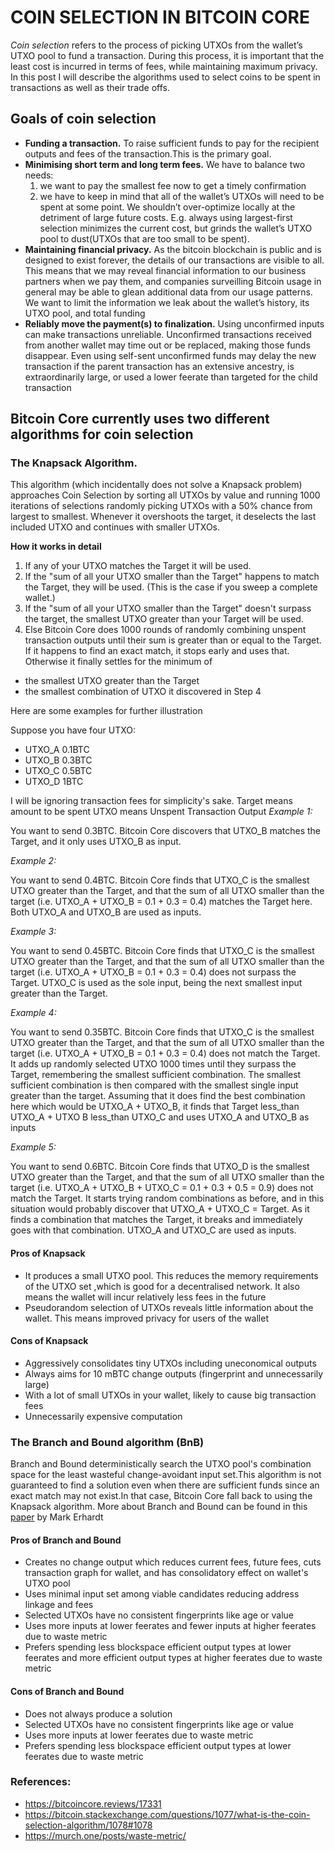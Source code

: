 # COIN SELECTION IN BITCOIN CORE

*Coin selection* refers to the process of picking UTXOs from the wallet’s UTXO pool to fund a transaction. During this process, it is important that the least cost is incurred in terms of fees, while maintaining maximum privacy. In this post I will describe the algorithms used to select coins to be spent in transactions as well as their trade offs.

## Goals of coin selection
- **Funding a transaction.** To raise sufficient funds to pay for the recipient outputs and fees of the transaction.This is the primary goal.
- **Minimising short term and long term fees.** We have to balance two needs: 
  1. we want to pay the smallest fee now to get a timely confirmation
  2. we have to keep in mind that all of the wallet’s UTXOs will need to be spent at some point. We shouldn’t over-optimize locally at the detriment of large future costs. E.g. always using largest-first selection minimizes the current cost, but grinds the wallet’s UTXO pool to dust(UTXOs that are too small to be spent).
- **Maintaining financial privacy.** As the bitcoin blockchain is public and is designed to exist forever, the details of our transactions are visible to all. This means that we may reveal financial information to our business partners when we pay them, and companies surveilling Bitcoin usage in general may be able to glean additional data from our usage patterns. We want to limit the information we leak about the wallet’s history, its UTXO pool, and total funding
- **Reliably move the payment(s) to finalization.** Using unconfirmed inputs can make transactions unreliable. Unconfirmed transactions received from another wallet may time out or be replaced, making those funds disappear. Even using self-sent unconfirmed funds may delay the new transaction if the parent transaction has an extensive ancestry, is extraordinarily large, or used a lower feerate than targeted for the child transaction


## Bitcoin Core currently uses two different algorithms for coin selection

### The Knapsack Algorithm.

This algorithm (which incidentally does not solve a Knapsack problem) approaches Coin Selection by sorting all UTXOs by value and running 1000 iterations of selections randomly picking UTXOs with a 50% chance from largest to smallest. Whenever it overshoots the target, it deselects the last included UTXO and continues with smaller UTXOs.


**How it works in detail**

1. If any of your UTXO matches the Target it will be used.
2. If the "sum of all your UTXO smaller than the Target" happens to match the Target, they will be used. (This is the case if you sweep a complete wallet.)
3. If the "sum of all your UTXO smaller than the Target" doesn't surpass the target, the smallest UTXO greater than your Target will be used.
4. Else Bitcoin Core does 1000 rounds of randomly combining unspent transaction outputs until their sum is greater than or equal to the Target. If it happens to find an exact match, it stops early and uses that.
Otherwise it finally settles for the minimum of

  -  the smallest UTXO greater than the Target
  -  the smallest combination of UTXO it discovered in Step 4

Here are some examples for further illustration

Suppose you have four UTXO:
- UTXO_A 0.1BTC
- UTXO_B 0.3BTC
- UTXO_C 0.5BTC
- UTXO_D 1BTC

I will be ignoring transaction fees for simplicity's sake.
Target means amount to be spent
UTXO means Unspent Transaction Output
*Example 1:*

You want to send 0.3BTC.
Bitcoin Core discovers that UTXO_B matches the Target, and it only uses UTXO_B as input.

*Example 2:*

You want to send 0.4BTC.
Bitcoin Core finds that UTXO_C is the smallest UTXO greater than the Target, and that the sum of all UTXO smaller than the target (i.e. UTXO_A + UTXO_B = 0.1 + 0.3 = 0.4) matches the Target here. Both UTXO_A and UTXO_B are used as inputs.

*Example 3:*

You want to send 0.45BTC.
Bitcoin Core finds that UTXO_C is the smallest UTXO greater than the Target, and that the sum of all UTXO smaller than the target (i.e. UTXO_A + UTXO_B = 0.1 + 0.3 = 0.4) does not surpass the Target. UTXO_C is used as the sole input, being the next smallest input greater than the Target.

*Example 4:*

You want to send 0.35BTC.
Bitcoin Core finds that UTXO_C is the smallest UTXO greater than the Target, and that the sum of all UTXO smaller than the target (i.e. UTXO_A + UTXO_B = 0.1 + 0.3 = 0.4) does not match the Target. It adds up randomly selected UTXO 1000 times until they surpass the Target, remembering the smallest sufficient combination. The smallest sufficient combination is then compared with the smallest single input greater than the target. Assuming that it does find the best combination here which would be UTXO_A + UTXO_B, it finds that Target less_than UTXO_A + UTXO B less_than UTXO_C and uses UTXO_A and UTXO_B as inputs

*Example 5:*

You want to send 0.6BTC.
Bitcoin Core finds that UTXO_D is the smallest UTXO greater than the Target, and that the sum of all UTXO smaller than the target (i.e. UTXO_A + UTXO_B + UTXO_C = 0.1 + 0.3 + 0.5 = 0.9) does not match the Target. It starts trying random combinations as before, and in this situation would probably discover that UTXO_A + UTXO_C = Target. As it finds a combination that matches the Target, it breaks and immediately goes with that combination. UTXO_A and UTXO_C are used as inputs.

#### Pros of Knapsack
- It produces a small UTXO pool. This reduces the memory requirements of the UTXO set ,which is good for a decentralised network. It also means the wallet will incur relatively less fees in the future
- Pseudorandom selection of UTXOs reveals little information about the wallet. This means improved privacy for users of the wallet

#### Cons of Knapsack
- Aggressively consolidates tiny UTXOs including uneconomical outputs
- Always aims for 10 mBTC change outputs (fingerprint and unnecessarily large)
- With a lot of small UTXOs in your wallet, likely to cause big transaction fees
- Unnecessarily expensive computation



### The Branch and Bound algorithm (BnB)

Branch and Bound deterministically search the UTXO pool's combination space for the least wasteful change-avoidant input set.This algorithm is not guaranteed to find a solution even when there are sufficient funds since an exact match may not exist.In that case, Bitcoin Core fall back to using the Knapsack algorithm. More about Branch and Bound can be found in this [paper](http://murch.one/wp-content/uploads/2016/11/erhardt2016coinselection.pdf) by Mark Erhardt

#### Pros of Branch and Bound
- Creates no change output which reduces current fees, future fees, cuts transaction graph for wallet, and has consolidatory effect on wallet's UTXO pool
- Uses minimal input set among viable candidates reducing address linkage and fees
- Selected UTXOs have no consistent fingerprints like age or value
- Uses more inputs at lower feerates and fewer inputs at higher feerates due to waste metric
- Prefers spending less blockspace efficient output types at lower feerates and more efficient output types at higher feerates due to waste metric

#### Cons of Branch and Bound
- Does not always produce a solution
- Selected UTXOs have no consistent fingerprints like age or value
- Uses more inputs at lower feerates due to waste metric
- Prefers spending less blockspace efficient output types at lower feerates due to waste metric

### References:
- https://bitcoincore.reviews/17331
- https://bitcoin.stackexchange.com/questions/1077/what-is-the-coin-selection-algorithm/1078#1078
- https://murch.one/posts/waste-metric/
